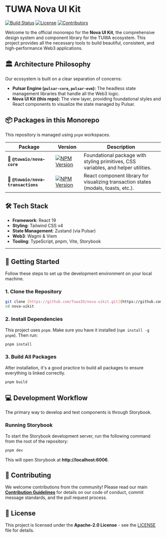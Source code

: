 # TUWA Nova UI Kit

[![Build Status](https://img.shields.io/github/actions/workflow/status/TuwaIO/nova-uikit/release.yml?branch=main)](https://github.com/TuwaIO/nova-uikit/actions)
[![License](https://img.shields.io/npm/l/@tuwaio/nova-core.svg)](./LICENSE)
[![Contributors](https://img.shields.io/github/contributors/TuwaIO/nova-uikit)](https://github.com/TuwaIO/nova-uikit/graphs/contributors)

Welcome to the official monorepo for the **Nova UI Kit**, the comprehensive design system and component library for the TUWA ecosystem. This project provides all the necessary tools to build beautiful, consistent, and high-performance Web3 applications.

## 🏛️ Architecture Philosophy

Our ecosystem is built on a clear separation of concerns:

-   **Pulsar Engine (`pulsar-core`, `pulsar-evm`):** The headless state management libraries that handle all the Web3 logic.
-   **Nova UI Kit (this repo):** The view layer, providing foundational styles and React components to visualize the state managed by Pulsar.

## 📦 Packages in this Monorepo

This repository is managed using `pnpm` workspaces.

| Package | Version | Description |
|---|---|---|
| 🎨 **`@tuwaio/nova-core`** | [![NPM Version](https://img.shields.io/npm/v/@tuwaio/nova-core.svg)](https://www.npmjs.com/package/@tuwaio/nova-core) | Foundational package with styling primitives, CSS variables, and helper utilities. |
| 🧩 **`@tuwaio/nova-transactions`** | [![NPM Version](https://img.shields.io/npm/v/@tuwaio/nova-transactions.svg)](https://www.npmjs.com/package/@tuwaio/nova-transactions) | React component library for visualizing transaction states (modals, toasts, etc.). |

## 🛠 Tech Stack

-   **Framework**: React 19
-   **Styling**: Tailwind CSS v4
-   **State Management**: Zustand (via Pulsar)
-   **Web3**: Wagmi & Viem
-   **Tooling**: TypeScript, pnpm, Vite, Storybook

---

## 🚀 Getting Started

Follow these steps to set up the development environment on your local machine.

### 1. Clone the Repository
```bash
git clone [https://github.com/TuwaIO/nova-uikit.git](https://github.com/TuwaIO/nova-uikit.git)
cd nova-uikit
```

### 2. Install Dependencies
This project uses `pnpm`. Make sure you have it installed (`npm install -g pnpm`). Then run:
```bash
pnpm install
```

### 3. Build All Packages
After installation, it's a good practice to build all packages to ensure everything is linked correctly.
```bash
pnpm build
```

## 💻 Development Workflow

The primary way to develop and test components is through Storybook.

### Running Storybook
To start the Storybook development server, run the following command from the root of the repository:
```bash
pnpm dev
```
This will open Storybook at **http://localhost:6006**.

## 🤝 Contributing

We welcome contributions from the community! Please read our main **[Contribution Guidelines](./CONTRIBUTING.md)** for details on our code of conduct, commit message standards, and the pull request process.

## 📄 License

This project is licensed under the **Apache-2.0 License** - see the [LICENSE](./LICENSE) file for details.
